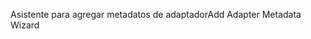 <span data-ttu-id="0eb39-101">Asistente para agregar metadatos de adaptador</span><span class="sxs-lookup"><span data-stu-id="0eb39-101">Add Adapter Metadata Wizard</span></span>